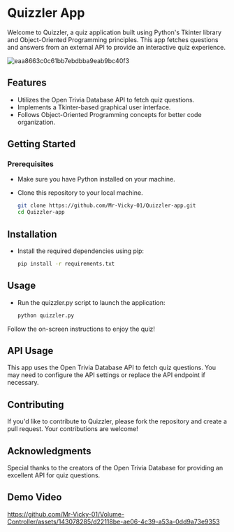 # Quizzler App

Welcome to Quizzler, a quiz application built using Python's Tkinter library and Object-Oriented Programming principles. This app fetches questions and answers from an external API to provide an interactive quiz experience.

![eaa8663c0c61bb7ebdbba9eab9bc40f3](https://github.com/Mr-Vicky-01/Volume-Controller/assets/143078285/8c386f86-e053-405c-87fe-027b2513ad95)

## Features

- Utilizes the Open Trivia Database API to fetch quiz questions.
- Implements a Tkinter-based graphical user interface.
- Follows Object-Oriented Programming concepts for better code organization.

## Getting Started

### Prerequisites

- Make sure you have Python installed on your machine.
- Clone this repository to your local machine.

   ```bash
  git clone https://github.com/Mr-Vicky-01/Quizzler-app.git
  cd Quizzler-app

## Installation

- Install the required dependencies using pip:
  ```bash
  pip install -r requirements.txt

## Usage
- Run the quizzler.py script to launch the application:
  ```bash
  python quizzler.py
Follow the on-screen instructions to enjoy the quiz!

## API Usage
This app uses the Open Trivia Database API to fetch quiz questions. You may need to configure the API settings or replace the API endpoint if necessary.

## Contributing
If you'd like to contribute to Quizzler, please fork the repository and create a pull request. Your contributions are welcome!

## Acknowledgments
Special thanks to the creators of the Open Trivia Database for providing an excellent API for quiz questions.

## Demo Video

https://github.com/Mr-Vicky-01/Volume-Controller/assets/143078285/d22118be-ae06-4c39-a53a-0dd9a73e9353



